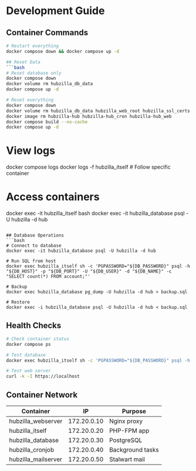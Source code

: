# Development Guide

## Container Commands
```bash
# Restart everything
docker compose down && docker compose up -d

## Reset Data
```bash
# Reset database only
docker compose down
docker volume rm hubzilla_db_data
docker compose up -d

# Reset everything
docker compose down
docker volume rm hubzilla_db_data hubzilla_web_root hubzilla_ssl_certs hubzilla_nginx_config hubzilla_stalwart_data
docker image rm hubzilla-hub hubzilla-hub_cron hubzilla-hub_web
docker compose build --no-cache
docker compose up -d
```

# View logs
docker compose logs
docker logs -f hubzilla_itself     # Follow specific container

# Access containers
docker exec -it hubzilla_itself bash
docker exec -it hubzilla_database psql -U hubzilla -d hub
```

## Database Operations
```bash
# Connect to database
docker exec -it hubzilla_database psql -U hubzilla -d hub

# Run SQL from host
docker exec hubzilla_itself sh -c 'PGPASSWORD="${DB_PASSWORD}" psql -h "${DB_HOST}" -p "${DB_PORT}" -U "${DB_USER}" -d "${DB_NAME}" -c "SELECT count(*) FROM account;"'

# Backup
docker exec hubzilla_database pg_dump -U hubzilla -d hub > backup.sql

# Restore
docker exec -i hubzilla_database psql -U hubzilla -d hub < backup.sql
```

## Health Checks
```bash
# Check container status
docker compose ps

# Test database
docker exec hubzilla_itself sh -c 'PGPASSWORD="${DB_PASSWORD}" psql -h "${DB_HOST}" -p "${DB_PORT}" -U "${DB_USER}" -d "${DB_NAME}" -c "SELECT version();"'

# Test web server
curl -k -I https://localhost

```

## Container Network
| Container | IP | Purpose |
|-----------|----|----|
| hubzilla_webserver | 172.20.0.10 | Nginx proxy |
| hubzilla_itself | 172.20.0.20 | PHP-FPM app |
| hubzilla_database | 172.20.0.30 | PostgreSQL |
| hubzilla_cronjob | 172.20.0.40 | Background tasks |
| hubzilla_mailserver | 172.20.0.50 | Stalwart mail |
